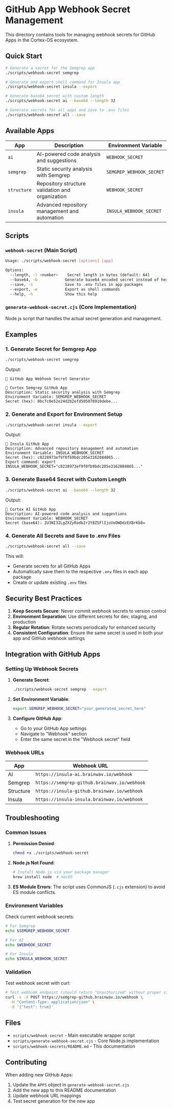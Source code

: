 # GitHub App Webhook Secret Management

This directory contains tools for managing webhook secrets for GitHub Apps in the Cortex-OS ecosystem.

## Quick Start

```bash
# Generate a secret for the Semgrep app
./scripts/webhook-secret semgrep

# Generate and export shell command for Insula app
./scripts/webhook-secret insula --export

# Generate base64 secret with custom length
./scripts/webhook-secret ai --base64 --length 32

# Generate secrets for all apps and save to .env files
./scripts/webhook-secret all --save
```

## Available Apps

| App | Description | Environment Variable |
|-----|-------------|---------------------|
| `ai` | AI-powered code analysis and suggestions | `WEBHOOK_SECRET` |
| `semgrep` | Static security analysis with Semgrep | `SEMGREP_WEBHOOK_SECRET` |
| `structure` | Repository structure validation and organization | `WEBHOOK_SECRET` |
| `insula` | Advanced repository management and automation | `INSULA_WEBHOOK_SECRET` |

## Scripts

### `webhook-secret` (Main Script)

```bash
Usage: ./scripts/webhook-secret [options] [app]

Options:
  --length, -l <number>    Secret length in bytes (default: 64)
  --base64, -b            Generate base64 encoded secret instead of hex
  --save, -s              Save to .env files in app packages
  --export, -e            Export as shell commands
  --help, -h              Show this help
```

### `generate-webhook-secret.cjs` (Core Implementation)

Node.js script that handles the actual secret generation and management.

## Examples

### 1. Generate Secret for Semgrep App

```bash
./scripts/webhook-secret semgrep
```

Output:

```text
🔐 GitHub App Webhook Secret Generator

🔑 Cortex Semgrep GitHub App
Description: Static security analysis with Semgrep
Environment Variable: SEMGREP_WEBHOOK_SECRET
Secret (hex): 0bc7c0e52e24d2b2efd505078910debe...
```

### 2. Generate and Export for Environment Setup

```bash
./scripts/webhook-secret insula --export
```

Output:

```text
🔑 Insula GitHub App
Description: Advanced repository management and automation
Environment Variable: INSULA_WEBHOOK_SECRET
Secret (hex): c8228973ef9f0fb9bdc205e3162084865...
Export command: export INSULA_WEBHOOK_SECRET="c8228973ef9f0fb9bdc205e3162084865..."
```

### 3. Generate Base64 Secret with Custom Length

```bash
./scripts/webhook-secret ai --base64 --length 32
```

Output:

```text
🔑 Cortex AI GitHub App
Description: AI-powered code analysis and suggestions
Environment Variable: WEBHOOK_SECRET
Secret (base64): 2U3NI3ILgZXZyRodb2r2Y8Z5FlIjoVeOWDdzEXBrKb8=
```

### 4. Generate All Secrets and Save to .env Files

```bash
./scripts/webhook-secret all --save
```

This will:

- Generate secrets for all GitHub Apps
- Automatically save them to the respective `.env` files in each app package
- Create or update existing `.env` files

## Security Best Practices

1. **Keep Secrets Secure**: Never commit webhook secrets to version control
2. **Environment Separation**: Use different secrets for dev, staging, and production
3. **Regular Rotation**: Rotate secrets periodically for enhanced security
4. **Consistent Configuration**: Ensure the same secret is used in both your app and GitHub webhook settings

## Integration with GitHub Apps

### Setting Up Webhook Secrets

1. **Generate Secret**:

   ```bash
   ./scripts/webhook-secret semgrep --export
   ```

2. **Set Environment Variable**:

   ```bash
   export SEMGREP_WEBHOOK_SECRET="your_generated_secret_here"
   ```

3. **Configure GitHub App**:
   - Go to your GitHub App settings
   - Navigate to "Webhook" section
   - Enter the same secret in the "Webhook secret" field

### Webhook URLs

| App | Webhook URL |
|-----|-------------|
| AI | `https://insula-ai.brainwav.io/webhook` |
| Semgrep | `https://semgrep-github.brainwav.io/webhook` |
| Structure | `https://insula-github.brainwav.io/webhook` |
| Insula | `https://insula-insula.brainwav.io/webhook` |

## Troubleshooting

### Common Issues

1. **Permission Denied**:

   ```bash
   chmod +x ./scripts/webhook-secret
   ```

2. **Node.js Not Found**:

   ```bash
   # Install Node.js via your package manager
   brew install node  # macOS
   ```

3. **ES Module Errors**:
   The script uses CommonJS (`.cjs` extension) to avoid ES module conflicts.

### Environment Variables

Check current webhook secrets:

```bash
# For Semgrep
echo $SEMGREP_WEBHOOK_SECRET

# For AI
echo $WEBHOOK_SECRET

# For Insula  
echo $INSULA_WEBHOOK_SECRET
```

### Validation

Test webhook secret with curl:

```bash
# Test webhook endpoint (should return "Unauthorized" without proper signature)
curl -s -X POST https://semgrep-github.brainwav.io/webhook \
  -H "Content-Type: application/json" \
  -d '{"test": true}'
```

## Files

- `scripts/webhook-secret` - Main executable wrapper script
- `scripts/generate-webhook-secret.cjs` - Core Node.js implementation
- `scripts/webhook-secrets/README.md` - This documentation

## Contributing

When adding new GitHub Apps:

1. Update the `APPS` object in `generate-webhook-secret.cjs`
2. Add the new app to this README documentation
3. Update webhook URL mappings
4. Test secret generation for the new app
